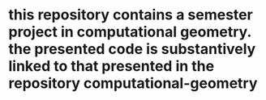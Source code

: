 # this repository contains a semester project in computational geometry. the presented code is substantively linked to that presented in the repository computational-geometry

